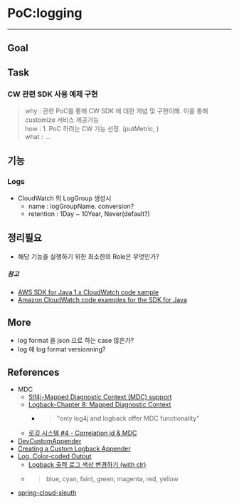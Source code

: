 # PoC:logging
***
## Goal

## Task
### CW 관련 SDK 사용 예제 구현
> why : 관련 PoC를 통해 CW SDK 에 대한 개념 및 구현이해. 이를 통해 customize 서비스 제공가능   
> how : 1. PoC 하려는 CW 기능 선정. (putMetric, )    
> what : ...

## 기능
### Logs
- CloudWatch 의 LogGroup 생성시
  - name : logGroupName. conversion?
  - retention : 1Day ~ 10Year, Never(default?)

## 정리필요
- 해당 기능을 실행하기 위한 최소한의 Role은 무엇인가?


##### 참고
- [AWS SDK for Java 1.x CloudWatch code sample](https://docs.aws.amazon.com/sdk-for-java/v1/developer-guide/examples-cloudwatch.html)
- [Amazon CloudWatch code examples for the SDK for Java](https://github.com/awsdocs/aws-doc-sdk-examples/tree/main/javav2/example_code/cloudwatch)

## More
- log format 을 json 으로 하는 case 많은가?
- log 에 log format versionning?

## References
- MDC
  - [Slf4j-Mapped Diagnostic Context (MDC) support](https://www.slf4j.org/manual.html#mdc)
  - [Logback-Chapter 8: Mapped Diagnostic Context](https://logback.qos.ch/manual/mdc.html)
    - > "only log4j and logback offer MDC functionality"
  - [로깅 시스템 #4 - Correlation id & MDC](https://bcho.tistory.com/1316)
- [DevCustomAppender](https://docs.developers.optimizely.com/full-stack-experimentation/docs/customize-logger-java)
- [Creating a Custom Logback Appender](https://www.baeldung.com/custom-logback-appender)
- [Log. Color-coded Output](https://docs.spring.io/spring-boot/docs/current/reference/html/features.html#features.logging.console-output.color-coded)
  - [Logback 출력 로그 색상 변경하기 (with clr)](https://oingdaddy.tistory.com/257)
  - >blue, cyan, faint, green, magenta, red, yellow
- [spring-cloud-sleuth](https://spring.io/projects/spring-cloud-sleuth)
